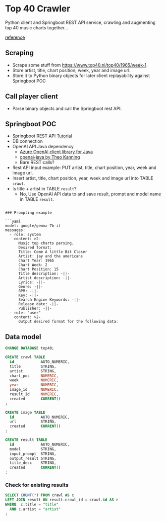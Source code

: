 # Top 40 Crawler

Python client and Springboot REST API service, crawling and augmenting top 40 music charts together...

[reference](https://spring.io/guides/tutorials/rest)


## Scraping

- Scrape some stuff from https://www.top40.nl/top40/1965/week-1.
- Store artist, title, chart position, week, year and image url.
- Store it to Python binary objects for later client replayability against Springboot POC

## Call player client

- Parse binary objects and call the Springboot rest API.

## Springboot POC

- Springboot REST API [Tutorial](https://spring.io/guides/tutorials/rest)
- DB connection
- OpenAI API Java dependency
  - [Azure OpenAI client library for Java](https://github.com/Azure/azure-sdk-for-java/tree/main/sdk/openai/azure-ai-openai)
  - [openai-java by Theo Kanning](https://github.com/TheoKanning/openai-java)
  - Bare REST calls?
- Rest API input example: PUT artist, title, chart position, year, week and image url.
- Insert artist, title, chart position, year, week and image url into TABLE `crawl`.
- Is title + artist in TABLE `result`?
  - No, Use OpenAI API data to and save result, prompt and model name in TABLE `result`.

```

### Prompting example

```yaml
model: google/gemma-7b-it
messages:
  - role: system
    content: >2-
      Music top charts parsing.
      Desired format:
      Title: Come A little Bit Closer
      Artist: jay and the americans
      Chart Year: 1965
      Chart Week: 2
      Chart Position: 15
      Title description: -||-
      Artist description: -||-
      Lyrics: -||-
      Genre: -||-
      BPM: -||-
      Key: -||-
      Search Engine Keywords: -||-
      Release date: -||-
      Publisher: -||-
  - role: "user"
    content: >2-
      Output desired format for the following data: 
```


## Data model

```sql
CHANGE DATABASE top40;

CREATE crawl TABLE
  id            AUTO_NUMERIC,
  title         STRING,
  artist        STRING,
  chart_pos     NUMERIC,
  week          NUMERIC,
  year          NUMERIC,
  image_id      NUMERIC,
  result_id     NUMERIC,
  created       CURRENT()
;

CREATE image TABLE
  id            AUTO_NUMERIC,
  url           STRING,
  created       CURRENT()
;

CREATE result TABLE
  id            AUTO_NUMERIC,
  model         STRING,
  input_prompt  STRING,
  output_result STRING,
  title_desc    STRING,
  created       CURRENT()
;
```

### Check for existing results

```sql
SELECT COUNT(*) FROM crawl AS c
LEFT JOIN result ON result.crawl_id = crawl.id AS r
WHERE  c.title = "title"
  AND c.artist = "artist"
;


